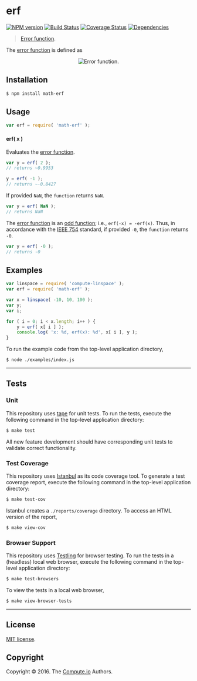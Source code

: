 erf
===
[![NPM version][npm-image]][npm-url] [![Build Status][build-image]][build-url] [![Coverage Status][coverage-image]][coverage-url] [![Dependencies][dependencies-image]][dependencies-url]

> [Error function][error-function].

The [error function][error-function] is defined as

<div class="equation" align="center" data-raw-text="\operatorname{erf}(x) = \frac{2}{\sqrt\pi}\int_0^x e^{-t^2}\,\mathrm dt." data-equation="eq:error_function">
	<img src="https://cdn.rawgit.com/math-io/erf/a04ac9320eaaca5f8a09fd4b590834bea0376361/docs/img/eqn.svg" alt="Error function.">
	<br>
</div>


## Installation

``` bash
$ npm install math-erf
```


## Usage

``` javascript
var erf = require( 'math-erf' );
```

#### erf( x )

Evaluates the [error function][error-function].

``` javascript
var y = erf( 2 );
// returns ~0.9953

y = erf( -1 );
// returns ~-0.8427
```

If provided `NaN`, the `function` returns `NaN`.

``` javascript
var y = erf( NaN );
// returns NaN
```

The [error function][error-function] is an [odd function][odd-function]; i.e., `erf(-x) = -erf(x)`. Thus, in accordance with the [IEEE 754][ieee754] standard, if provided `-0`, the `function` returns `-0`.

``` javascript
var y = erf( -0 );
// returns -0
```


## Examples

``` javascript
var linspace = require( 'compute-linspace' );
var erf = require( 'math-erf' );

var x = linspace( -10, 10, 100 );
var y;
var i;

for ( i = 0; i < x.length; i++ ) {
	y = erf( x[ i ] );
	console.log( 'x: %d, erf(x): %d', x[ i ], y );
}
```

To run the example code from the top-level application directory,

``` bash
$ node ./examples/index.js
```


---
## Tests

### Unit

This repository uses [tape][tape] for unit tests. To run the tests, execute the following command in the top-level application directory:

``` bash
$ make test
```

All new feature development should have corresponding unit tests to validate correct functionality.


### Test Coverage

This repository uses [Istanbul][istanbul] as its code coverage tool. To generate a test coverage report, execute the following command in the top-level application directory:

``` bash
$ make test-cov
```

Istanbul creates a `./reports/coverage` directory. To access an HTML version of the report,

``` bash
$ make view-cov
```


### Browser Support

This repository uses [Testling][testling] for browser testing. To run the tests in a (headless) local web browser, execute the following command in the top-level application directory:

``` bash
$ make test-browsers
```

To view the tests in a local web browser,

``` bash
$ make view-browser-tests
```

<!-- [![browser support][browsers-image]][browsers-url] -->


---
## License

[MIT license](http://opensource.org/licenses/MIT).


## Copyright

Copyright &copy; 2016. The [Compute.io][compute-io] Authors.


[npm-image]: http://img.shields.io/npm/v/math-erf.svg
[npm-url]: https://npmjs.org/package/math-erf

[build-image]: http://img.shields.io/travis/math-io/erf/master.svg
[build-url]: https://travis-ci.org/math-io/erf

[coverage-image]: https://img.shields.io/codecov/c/github/math-io/erf/master.svg
[coverage-url]: https://codecov.io/github/math-io/erf?branch=master

[dependencies-image]: http://img.shields.io/david/math-io/erf.svg
[dependencies-url]: https://david-dm.org/math-io/erf

[dev-dependencies-image]: http://img.shields.io/david/dev/math-io/erf.svg
[dev-dependencies-url]: https://david-dm.org/dev/math-io/erf

[github-issues-image]: http://img.shields.io/github/issues/math-io/erf.svg
[github-issues-url]: https://github.com/math-io/erf/issues

[tape]: https://github.com/substack/tape
[istanbul]: https://github.com/gotwarlost/istanbul
[testling]: https://ci.testling.com

[compute-io]: https://github.com/compute-io/
[error-function]: https://en.wikipedia.org/wiki/Error_function
[odd-function]: https://en.wikipedia.org/wiki/Even_and_odd_functions
[ieee754]: https://en.wikipedia.org/wiki/IEEE_754-1985
